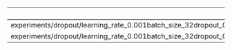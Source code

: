 |                                                                 |   accuracy |    loss |   epoch |
|:----------------------------------------------------------------|-----------:|--------:|--------:|
| experiments/dropout/learning_rate_0.001batch_size_32dropout_0.2 |   0.138393 | 3.93453 |       6 |
| experiments/dropout/learning_rate_0.001batch_size_32dropout_0.1 |   0.579365 | 1.65215 |      31 |